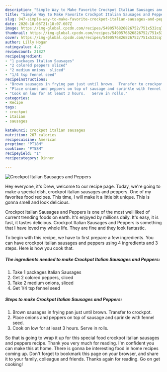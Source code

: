 ```yaml
---
description: "Simple Way to Make Favorite Crockpot Italian Sausages and Peppers"
title: "Simple Way to Make Favorite Crockpot Italian Sausages and Peppers"
slug: 947-simple-way-to-make-favorite-crockpot-italian-sausages-and-peppers
date: 2020-10-05T21:18:07.607Z
image: https://img-global.cpcdn.com/recipes/5490576826826752/751x532cq70/crockpot-italian-sausages-and-peppers-recipe-main-photo.jpg
thumbnail: https://img-global.cpcdn.com/recipes/5490576826826752/751x532cq70/crockpot-italian-sausages-and-peppers-recipe-main-photo.jpg
cover: https://img-global.cpcdn.com/recipes/5490576826826752/751x532cq70/crockpot-italian-sausages-and-peppers-recipe-main-photo.jpg
author: Lilly Hogan
ratingvalue: 4.2
reviewcount: 21827
recipeingredient:
- "1 packages Italian Sausages"
- "2 colored peppers sliced"
- "2 medium onions  sliced"
- "1/4 tsp fennel seed"
recipeinstructions:
- "Brown sausages in frying pan just until brown.  Transfer to crockpot."
- "Place onions and peppers on top of sausage and sprinkle with fennel seed."
- "Cook on low for at least 3 hours.   Serve in rolls."
categories:
- Recipe
tags:
- crockpot
- italian
- sausages

katakunci: crockpot italian sausages 
nutrition: 267 calories
recipecuisine: American
preptime: "PT18M"
cooktime: "PT58M"
recipeyield: "1"
recipecategory: Dinner

---
```



![Crockpot Italian Sausages and Peppers](https://img-global.cpcdn.com/recipes/5490576826826752/751x532cq70/crockpot-italian-sausages-and-peppers-recipe-main-photo.jpg)

Hey everyone, it's Drew, welcome to our recipe page. Today, we're going to make a special dish, crockpot italian sausages and peppers. One of my favorites food recipes. This time, I will make it a little bit unique. This is gonna smell and look delicious.

Crockpot Italian Sausages and Peppers is one of the most well liked of current trending foods on earth. It's enjoyed by millions daily. It's easy, it is fast, it tastes delicious. Crockpot Italian Sausages and Peppers is something that I have loved my whole life. They are fine and they look fantastic.




To begin with this recipe, we have to first prepare a few ingredients. You can have crockpot italian sausages and peppers using 4 ingredients and 3 steps. Here is how you cook that.

<!--inarticleads1-->

##### The ingredients needed to make Crockpot Italian Sausages and Peppers:

1. Take 1 packages Italian Sausages
1. Get 2 colored peppers, sliced
1. Take 2 medium onions,  sliced
1. Get 1/4 tsp fennel seed




<!--inarticleads2-->

##### Steps to make Crockpot Italian Sausages and Peppers:

1. Brown sausages in frying pan just until brown.  Transfer to crockpot.
1. Place onions and peppers on top of sausage and sprinkle with fennel seed.
1. Cook on low for at least 3 hours.   Serve in rolls.




So that is going to wrap it up for this special food crockpot italian sausages and peppers recipe. Thank you very much for reading. I'm confident you can make this at home. There is gonna be interesting food in home recipes coming up. Don't forget to bookmark this page on your browser, and share it to your family, colleague and friends. Thanks again for reading. Go on get cooking!

